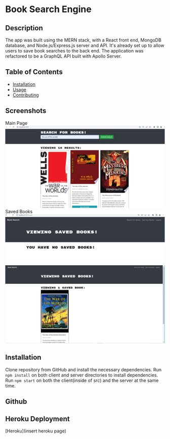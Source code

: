 # Book Search Engine 


## Description 
The app was built using the MERN stack, with a React front end, MongoDB database, and Node.js/Express.js server and API. It's already set up to allow users to save book searches to the back end. The application was refactored to be a GraphQL API built with Apollo Server.

## Table of Contents
* [Installation](#installation)
* [Usage](#usage)
* [Contributing](#contributing)



## Screenshots
Main Page
<br>
![This is an image](/Assets/mainsearchpage.JPG)
Saved Books
![This is an image](/Assets/savedbookspaged.JPG)
<br>
![This is an image](/Assets/listofBooks.JPG)


## Installation 
Clone repository from GitHub and install the necessary dependencies. Run `npm install` on both client and server directories to install dependencies. Run `npm start` on both the client(inside of src) and the server at the same time.


## Github


## Heroku Deployment
[Heroku](insert heroku page)<br>
